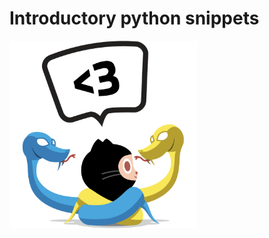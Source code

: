 # Introductory python snippets
<img src="https://github.com/Intel-89/other/blob/master/Octocat_Python.png" width="300" height="300">
